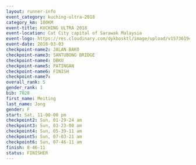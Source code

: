 ```yaml
---
layout: runner-info 
event_category: kuching-ultra-2018 
category_km: 100KM 
event-title: KUCHING ULTRA 2018 
event-location: Cat City capital of Sarawak Malaysia 
event-logo: https://res.cloudinary.com/dykbosktl/image/upload/v1573619473/Logo/kuching-ultra-2018-logo_tlpvm5.png 
event-date: 2018-03-03 
checkpoint-name2: JALAN BAKO 
checkpoint-name3: SANTUBONG BRIDGE 
checkpoint-name4: DBKU 
checkpoint-name5: PATINGAN 
checkpoint-name6: FINISH
checkpoint-name7: 
overall_rank: 5
gender_rank: 1
bib: 7028
first_name: Meiting
last_name: Jong
gender: F
start: Sat, 11-00-00 pm
checkpoint2: Sun, 01-29-24 am
checkpoint3: Sun, 03-23-00 am
checkpoint4: Sun, 05-39-11 am
checkpoint5: Sun, 07-03-21 am
checkpoint6: Sun, 07-46-11 am
finish: 8-46-11
status: FINISHER
---
```

